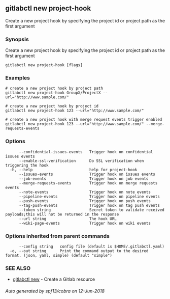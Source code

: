 ## gitlabctl new project-hook

Create a new project hook by specifying the project id or project path as the first argument

### Synopsis

Create a new project hook by specifying the project id or project path as the first argument

```
gitlabctl new project-hook [flags]
```

### Examples

```
# create a new project hook by project path
gitlabctl new project-hook GroupX/ProjectX --url="http://www.sample.com/"

# create a new project hook by project id
gitlabctl new project-hook 123 --url="http://www.sample.com/"

# create a new project hook with merge request events trigger enabled
gitlabctl new project-hook 123 --url="http://www.sample.com/" --merge-requests-events
```

### Options

```
      --confidential-issues-events   Trigger hook on confidential issues events
      --enable-ssl-verification      Do SSL verification when triggering the hook
  -h, --help                         help for project-hook
      --issues-events                Trigger hook on issues events
      --job-events                   Trigger hook on job events
      --merge-requests-events        Trigger hook on merge requests events
      --note-events                  Trigger hook on note events
      --pipeline-events              Trigger hook on pipeline events
      --push-events                  Trigger hook on push events
      --tag-push-events              Trigger hook on tag push events
      --token string                 Secret token to validate received payloads;this will not be returned in the response
      --url string                   The hook URL
      --wiki-page-events             Trigger hook on wiki events
```

### Options inherited from parent commands

```
      --config string   config file (default is $HOME/.gitlabctl.yaml)
  -o, --out string      Print the command output to the desired format. (json, yaml, simple) (default "simple")
```

### SEE ALSO

* [gitlabctl new](gitlabctl_new.md)	 - Create a Gitlab resource

###### Auto generated by spf13/cobra on 12-Jun-2018
